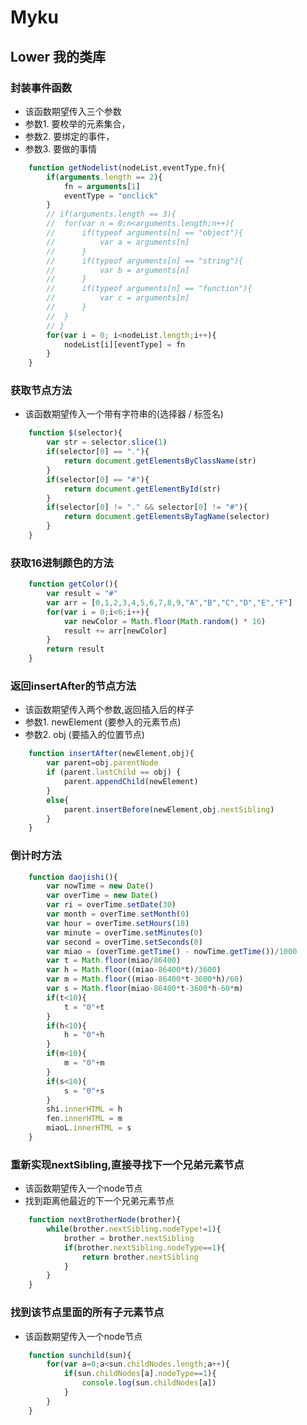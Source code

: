 # 	Myku
## 	Lower 我的类库
###	封装事件函数
*	该函数期望传入三个参数
*	参数1.   要枚举的元素集合，
*	参数2.   要绑定的事件，
*	参数3.   要做的事情
```	javascript
	function getNodelist(nodeList,eventType,fn){
		if(arguments.length == 2){
			fn = arguments[1]
			eventType = "onclick"
		}
		// if(arguments.length == 3){
		// 	for(var n = 0;n<arguments.length;n++){
		// 		if(typeof arguments[n] == "object"){
		// 			var a = arguments[n]
		// 		}
		// 		if(typeof arguments[n] == "string"){
		// 			var b = arguments[n]
		// 		}
		// 		if(typeof arguments[n] == "function"){
		// 			var c = arguments[n]
		// 		}
		// 	}	
		// }
		for(var i = 0; i<nodeList.length;i++){
			nodeList[i][eventType] = fn
		}
	}
```
### 获取节点方法
*	该函数期望传入一个带有字符串的(选择器 / 标签名)
```	javascript
	function $(selector){
		var str = selector.slice(1)
		if(selector[0] == "."){
			return document.getElementsByClassName(str)
		}
		if(selector[0] == "#"){
			return document.getElementById(str)
		}
		if(selector[0] != "." && selector[0] != "#"){
			return document.getElementsByTagName(selector)
		}
	}
```
### 获取16进制颜色的方法
``` javascript
	function getColor(){
		var result = "#"
		var arr = [0,1,2,3,4,5,6,7,8,9,"A","B","C","D","E","F"]
		for(var i = 0;i<6;i++){
			var newColor = Math.floor(Math.random() * 16)
			result += arr[newColor]
		}
		return result	
	}
```
### 返回insertAfter的节点方法
* 	该函数期望传入两个参数,返回插入后的样子
*	参数1. newElement (要参入的元素节点)
*	参数2. obj (要插入的位置节点)
``` javascript
	function insertAfter(newElement,obj){
		var parent=obj.parentNode
		if (parent.lastChild == obj) {
			parent.appendChild(newElement)
		} 
		else{
			parent.insertBefore(newElement,obj.nextSibling)
		}
	}
```	
### 倒计时方法
``` javascript
	function daojishi(){
		var nowTime = new Date()
		var overTime = new Date()
		var ri = overTime.setDate(30)
		var month = overTime.setMonth(0)
		var hour = overTime.setHours(18)
		var minute = overTime.setMinutes(0)
		var second = overTime.setSeconds(0)
		var miao = (overTime.getTime() - nowTime.getTime())/1000
		var t = Math.floor(miao/86400)
		var h = Math.floor((miao-86400*t)/3600)
		var m = Math.floor((miao-86400*t-3600*h)/60)
		var s = Math.floor(miao-86400*t-3600*h-60*m)
		if(t<10){
			t = "0"+t
		}
		if(h<10){
			h = "0"+h
		}
		if(m<10){
			m = "0"+m
		}
		if(s<10){
			s = "0"+s
		}
		shi.innerHTML = h
		fen.innerHTML = m
		miaoL.innerHTML = s
	}
```
### 重新实现nextSibling,直接寻找下一个兄弟元素节点
*	该函数期望传入一个node节点
*	找到距离他最近的下一个兄弟元素节点
``` javascript
	function nextBrotherNode(brother){
		while(brother.nextSibling.nodeType!=1){
			brother = brother.nextSibling
			if(brother.nextSibling.nodeType==1){
				return brother.nextSibling
			}
		}
	}
```
### 找到该节点里面的所有子元素节点
*	该函数期望传入一个node节点
``` javascript
	function sunchild(sun){
		for(var a=0;a<sun.childNodes.length;a++){
			if(sun.childNodes[a].nodeType==1){
				console.log(sun.childNodes[a])
			}
		}
	}
```
